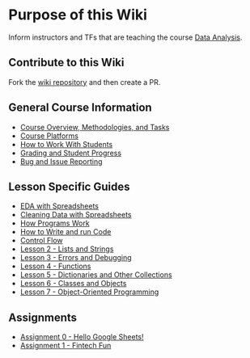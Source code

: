 # Purpose of this Wiki

Inform instructors and TFs that are teaching the course [Data Analysis](https://github.com/LaunchCodeEducation/data-analysis).

## Contribute to this Wiki

Fork the [wiki repository](https://github.com/LaunchCodeEducation/data-analysis-wiki) and then create a PR.

## General Course Information

* [Course Overview, Methodologies, and Tasks](https://github.com/LaunchCodeEducation/data-analysis/wiki/Course-Overview-and-Structure)
* [Course Platforms](https://github.com/LaunchCodeEducation/data-analysis/wiki/Course-Platforms)
* [How to Work With Students](https://github.com/LaunchCodeEducation/data-analysis/wiki/Working-With-Students)
* [Grading and Student Progress](https://github.com/LaunchCodeEducation/data-analysis/wiki/Grading-and-Student-Progress)
* [Bug and Issue Reporting](https://github.com/LaunchCodeEducation/data-analysis/wiki/Course-Overview-and-Structure#Bug-and-Issue-Reporting)

## Lesson Specific Guides

* [EDA with Spreadsheets](https://github.com/LaunchCodeEducation/data-analysis-curriculum/wiki/EDA-Spreadsheets)
* [Cleaning Data with Spreadsheets](https://github.com/LaunchCodeEducation/data-analysis-curriculum/wiki/Cleaning-Spreadsheets)
* [How Programs Work](https://github.com/LaunchCodeEducation/data-analysis-curriculum/wiki/How-Programs-Work)
* [How to Write and run Code](https://github.com/LaunchCodeEducation/data-analysis-curriculum/wiki/How-to-Write-Code)
* [Control Flow](https://github.com/LaunchCodeEducation/data-analysis-curriculum/wiki/Control-Flow)
* [Lesson 2 - Lists and Strings](https://github.com/LaunchCodeEducation/data-analysis/wiki/Lesson-2-(Lists-&-Strings))
* [Lesson 3 - Errors and Debugging](https://github.com/LaunchCodeEducation/data-analysis/wiki/Lesson-3-(Errors-&-Debugging))
* [Lesson 4 - Functions](https://github.com/LaunchCodeEducation/data-analysis/wiki/Lesson-4-(Functions))
* [Lesson 5 - Dictionaries and Other Collections](https://github.com/LaunchCodeEducation/data-analysis/wiki/Lesson-5-(Dictionaries))
*  [Lesson 6 - Classes and Objects](https://github.com/LaunchCodeEducation/data-analysis/wiki/Lesson-6-(Classes-&-Objects))
* [Lesson 7 - Object-Oriented Programming](https://github.com/LaunchCodeEducation/data-analysis/wiki/Lesson-7-(OOP))

## Assignments

* [Assignment 0 - Hello Google Sheets!](https://github.com/LaunchCodeEducation/data-analysis-curriculum/wiki/assignment0)
* [Assignment 1 - Fintech Fun](https://github.com/LaunchCodeEducation/data-analysis-curriculum/wiki/Assignment-1-Fintech-Fun)

